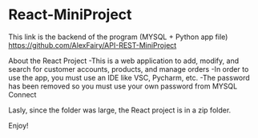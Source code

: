 # React-MiniProject

This link is the backend of the program (MYSQL + Python app file)
https://github.com/AlexFairy/API-REST-MiniProject

About the React Project
-This is a web application to add, modify, and search for customer accounts, products, and manage orders
-In order to use the app, you must use an IDE like VSC, Pycharm, etc.
-The password has been removed so you must use your own password from MYSQL Connect

Lasly, since the folder was large, the React project is in a zip folder. 

Enjoy!
